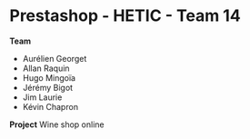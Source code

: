 # Prestashop - HETIC - Team 14

**Team**
- Aurélien Georget
- Allan Raquin
- Hugo Mingoïa
- Jérémy Bigot
- Jim Laurie
- Kévin Chapron

**Project**
Wine shop online

